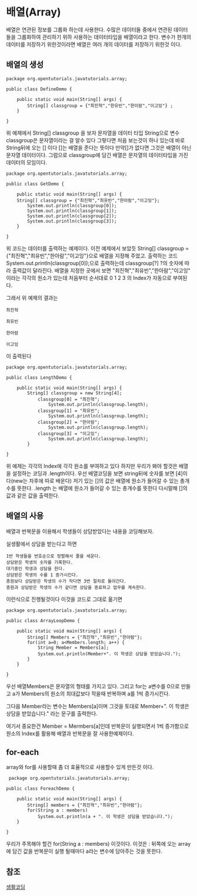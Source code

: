 # 배열(Array)

배열은 연관된 정보를 그룹화 하는데 사용한다. 수많은 데이터들 중에서 연관된 데이터들을 그룹화하여 관리하기 위하 사용하는 데이터타입을 배열이라고 한다. 변수가 한개의 데이터를 저장하기 위한것이라면 배열은 여러 개의 데이터를 저장하기 위한것 이다.

## 배열의 생성
```
package org.opentutorials.javatutorials.array;

public class DefineDemo {

	public static void main(String[] args) {
		String[] classgroup = {"최진혁","한유빈","한이람","이고잉"} ;
	}

}
```

위 예제에서 String[] classgroup 을 보자 문자열을 데이터 타입 String으로 변수 classgroup은 문자열이라는 걸 알수 있다 그렇다면 처음 보는것이 하나 있는데 바로String뒤에 오는 [] 이다 []는 배열을 준다는 뜻이다 만약[]가 없다면 그것은 배열이 아닌 문자열 데이터이다.
그럼으로 classgroup에 담긴 배열은 문자열의 데이터타입을 가진 데이터의 모임이다.

```
package org.opentutorials.javatutorials.array;

public class GetDemo {

	public static void main(String[] args) {
	String[] classgroup = {"최진혁","최유빈","한아람","이고잉"};
		System.out.println(classgroup[0]);
		System.out.println(classgroup[1]);
		System.out.println(classgroup[2]);
		System.out.println(classgroup[3]);
	}

}
```
위 코드는 데이터를 출력하는 예제이다. 이전 예제에서 보았듯 String[] classgroup = {"최진혁","최유빈","한아람","이고잉"}으로 배열을 지정해 주었고. 출력하는 코드 System.out.println(classgroup[0]);으로 출력하는데 classgroup[?] ?의 숫자에 따라 출력값이 달라진다. 배열을 지정한 곳에서 보면 "최진혁","최유빈","한아람","이고잉" 이라는 각각의 원소가 있는데 처음부터 순서대로 0 1 2 3 의 Index가 자동으로 부여된다. 

그래서 위 예제의 결과는
```
최진혁

최유빈

한아람

이고잉
```

이 출력된다

```
package org.opentutorials.javatutorials.array;

public class LengthDemo {

	public static void main(String[] args) {
		String[] classgroup = new String[4];
			classgroup[0] = "최진혁";
				System.out.println(classgroup.length);
			classgroup[1] = "최유빈";
				System.out.println(classgroup.length);
			classgroup[2] = "한아람";
				System.out.println(classgroup.length);
			classgroup[3] = "이고잉";
				System.out.println(classgroup.length);
		}

}
```
위 예제는 각각의 Index에 각각 원소를 부여하고 있다 하지만 우리가 봐야 할것은 배열을 설정하는 코딩과 .length이다. 우선 배열코딩을 보면 string뒤에 숫자를 보면 [4]이다(new는 차후에 따로 배운다) 저기 있는 []의 값은 배열에 원소가 들어갈 수 있는 총개수를 뜻한다. .length 는  배열에 원소가 들어갈 수 있는 총개수를 뜻한다 다시말해 []의 값과 같은 값을 출력한다.

## 배열의 사용

배열과 반복문을 이용해서 학생들이 상담받았다는 내용을 코딩해보자. 

실생활에서 상담을 받는다고 하면
```
1반 학생들을 번호순으로 정렬해서 줄을 세운다.
상담받은 학생의 숫자를 기록한다.
대기중인 학생과 상담을 한다.
상담받은 학생의 수를 1 증가시킨다.
총원보다 상담받은 학생의 수가 작다면 3번 절차로 돌아간다.
총원과 상담받은 학생의 수가 같다면 상담을 종료하고 업무를 계속한다.
```

이런식으로 진행될것이다 이것을 코드로 그대로 옮기면
```
package org.opentutorials.javatutorials.array;

public class ArrayLoopDemo {

	public static void main(String[] args) {
		String[] Members = {"최진혁","최유빈","한아람"};
		for(int a=0; a<Members.length; a++) {
			String Member = Members[a];
			System.out.println(Member+". 이 학생은 상담을 받았습니다.");
		}
	}

}
```
우선 배열Members은 문자열의 형태를 가지고 있다. 그리고 for는 a변수를 0으로 만들고 a가 Members의 원소의 최대값보다 작을때 반복하며 a를 1씩 증가시킨다.

그다음 Member라는 변수는 Members[a]이며 그것을 토대로 Member+". 이 학생은 상담을 받았습니다." 라는 문구를 출력한다.

여기서 중요한건 Member = Mermbers[a]인데 반복문이 실행되면서 1씩 증가함으로 원소의 Index를 활용해 배열과 반복문을 잘 사용한예제이다.

## for-each

 array와 for를 사용할때 좀 더 효율적으로 사용할수 있게 만든것 이다.
```
 package org.opentutorials.javatutorials.array;

public class ForeachDemo {

	public static void main(String[] args) {
		String[] members = {"최진혁","최유빈","한아람"};
		for(String a : members)
			System.out.println(a + ". 이 학생은 상담을 받았습니다.");
	}

} 
```

우리가 주목해야 할건 for(String a : members) 이것이다. 이것은 : 뒤쪽에 오는 array에 담긴 값을 반복문이 실행 될때마다 a라는 변수에 담아주는 것을 뜻한다.

## 참조

[생활코딩](https://opentutorials.org/course/1223/5373)

